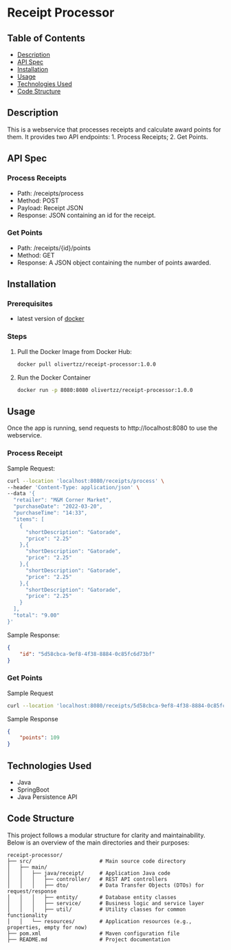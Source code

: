 # Receipt Processor

## Table of Contents
- [Description](#description)
- [API Spec](#api-spec)
- [Installation](#installation)
- [Usage](#usage)
- [Technologies Used](#technologies-used)
- [Code Structure](#code-structure)

## Description
This is a webservice that processes receipts and calculate award points for them.
It provides two API endpoints: 1. Process Receipts; 2. Get Points.
## API Spec
### Process Receipts
- Path: /receipts/process
- Method: POST
- Payload: Receipt JSON
- Response: JSON containing an id for the receipt.
### Get Points
- Path: /receipts/{id}/points
- Method: GET
- Response: A JSON object containing the number of points awarded.

## Installation
### Prerequisites
- latest version of [docker](https://docs.docker.com/engine/install/)
### Steps
1. Pull the Docker Image from Docker Hub:
    ```bash
   docker pull olivertzz/receipt-processor:1.0.0
    ```
2. Run the Docker Container
    ```bash
    docker run -p 8080:8080 olivertzz/receipt-processor:1.0.0
    ```

## Usage
Once the app is running, send requests to http://localhost:8080 to use the webservice.
### Process Receipt
Sample Request:
```bash
curl --location 'localhost:8080/receipts/process' \
--header 'Content-Type: application/json' \
--data '{
  "retailer": "M&M Corner Market",
  "purchaseDate": "2022-03-20",
  "purchaseTime": "14:33",
  "items": [
    {
      "shortDescription": "Gatorade",
      "price": "2.25"
    },{
      "shortDescription": "Gatorade",
      "price": "2.25"
    },{
      "shortDescription": "Gatorade",
      "price": "2.25"
    },{
      "shortDescription": "Gatorade",
      "price": "2.25"
    }
  ],
  "total": "9.00"
}'
```
Sample Response:
```json
{
    "id": "5d58cbca-9ef8-4f38-8884-0c85fc6d73bf"
}
```
### Get Points
Sample Request
```bash
curl --location 'localhost:8080/receipts/5d58cbca-9ef8-4f38-8884-0c85fc6d73bf/points'
```
Sample Response
```json
{
    "points": 109
}
```

## Technologies Used
- Java
- SpringBoot
- Java Persistence API

## Code Structure
This project follows a modular structure for clarity and maintainability. 
Below is an overview of the main directories and their purposes:
```text
receipt-processor/
├── src/                      # Main source code directory
│   ├── main/
│   │   ├── java/receipt/     # Application Java code
│   │   │   ├── controller/   # REST API controllers
│   │   │   ├── dto/          # Data Transfer Objects (DTOs) for request/response
│   │   │   ├── entity/       # Database entity classes
│   │   │   ├── service/      # Business logic and service layer
│   │   │   ├── util/         # Utility classes for common functionality
│   │   └── resources/        # Application resources (e.g., properties, empty for now)
├── pom.xml                   # Maven configuration file
├── README.md                 # Project documentation
```